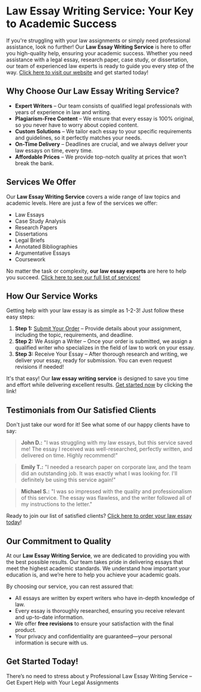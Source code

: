 <h1>Law Essay Writing Service: Your Key to Academic Success</h1>

<p>If you're struggling with your law assignments or simply need professional assistance, look no further! Our <strong>Law Essay Writing Service</strong> is here to offer you high-quality help, ensuring your academic success. Whether you need assistance with a legal essay, research paper, case study, or dissertation, our team of experienced law experts is ready to guide you every step of the way. <a href="https://tinyurl.com/topessay?keyword=law+essay+writing+service">Click here to visit our website</a> and get started today!</p>

<h2>Why Choose Our Law Essay Writing Service?</h2>

<ul>
    <li><strong>Expert Writers</strong> – Our team consists of qualified legal professionals with years of experience in law and writing.</li>
    <li><strong>Plagiarism-Free Content</strong> – We ensure that every essay is 100% original, so you never have to worry about copied content.</li>
    <li><strong>Custom Solutions</strong> – We tailor each essay to your specific requirements and guidelines, so it perfectly matches your needs.</li>
    <li><strong>On-Time Delivery</strong> – Deadlines are crucial, and we always deliver your law essays on time, every time.</li>
    <li><strong>Affordable Prices</strong> – We provide top-notch quality at prices that won’t break the bank.</li>
</ul>

<h2>Services We Offer</h2>

<p>Our <strong>Law Essay Writing Service</strong> covers a wide range of law topics and academic levels. Here are just a few of the services we offer:</p>

<ul>
    <li>Law Essays</li>
    <li>Case Study Analysis</li>
    <li>Research Papers</li>
    <li>Dissertations</li>
    <li>Legal Briefs</li>
    <li>Annotated Bibliographies</li>
    <li>Argumentative Essays</li>
    <li>Coursework</li>
</ul>

<p>No matter the task or complexity, <strong>our law essay experts</strong> are here to help you succeed. <a href="https://tinyurl.com/topessay?keyword=law+essay+writing+service">Click here to see our full list of services!</a></p>

<h2>How Our Service Works</h2>

<p>Getting help with your law essay is as simple as 1-2-3! Just follow these easy steps:</p>

<ol>
    <li><strong>Step 1:</strong> <a href="https://tinyurl.com/topessay?keyword=law+essay+writing+service">Submit Your Order</a> – Provide details about your assignment, including the topic, requirements, and deadline.</li>
    <li><strong>Step 2:</strong> We Assign a Writer – Once your order is submitted, we assign a qualified writer who specializes in the field of law to work on your essay.</li>
    <li><strong>Step 3:</strong> Receive Your Essay – After thorough research and writing, we deliver your essay, ready for submission. You can even request revisions if needed!</li>
</ol>

<p>It's that easy! Our <strong>law essay writing service</strong> is designed to save you time and effort while delivering excellent results. <a href="https://tinyurl.com/topessay?keyword=law+essay+writing+service">Get started now</a> by clicking the link!</p>

<h2>Testimonials from Our Satisfied Clients</h2>

<p>Don't just take our word for it! See what some of our happy clients have to say:</p>

<blockquote>
    <p><strong>John D.:</strong> "I was struggling with my law essays, but this service saved me! The essay I received was well-researched, perfectly written, and delivered on time. Highly recommend!"</p>
</blockquote>

<blockquote>
    <p><strong>Emily T.:</strong> "I needed a research paper on corporate law, and the team did an outstanding job. It was exactly what I was looking for. I'll definitely be using this service again!"</p>
</blockquote>

<blockquote>
    <p><strong>Michael S.:</strong> "I was so impressed with the quality and professionalism of this service. The essay was flawless, and the writer followed all of my instructions to the letter."</p>
</blockquote>

<p>Ready to join our list of satisfied clients? <a href="https://tinyurl.com/topessay?keyword=law+essay+writing+service">Click here to order your law essay today</a>!</p>

<h2>Our Commitment to Quality</h2>

<p>At our <strong>Law Essay Writing Service</strong>, we are dedicated to providing you with the best possible results. Our team takes pride in delivering essays that meet the highest academic standards. We understand how important your education is, and we’re here to help you achieve your academic goals.</p>

<p>By choosing our service, you can rest assured that:</p>

<ul>
    <li>All essays are written by expert writers who have in-depth knowledge of law.</li>
    <li>Every essay is thoroughly researched, ensuring you receive relevant and up-to-date information.</li>
    <li>We offer <strong>free revisions</strong> to ensure your satisfaction with the final product.</li>
    <li>Your privacy and confidentiality are guaranteed—your personal information is secure with us.</li>
</ul>

<h2>Get Started Today!</h2>

<p>There’s no need to stress about y
Professional Law Essay Writing Service – Get Expert Help with Your Legal Assignments
